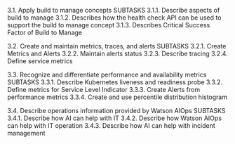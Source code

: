 3.1.  Apply build to manage concepts 
SUBTASKS 
3.1.1.  Describe aspects of build to manage 
3.1.2.  Describes how the health check API can be used to support the build to manage concept 
3.1.3.  Describes Critical Success Factor of Build to Manage 
 
3.2.  Create and maintain metrics, traces, and alerts 
SUBTASKS 
3.2.1.  Create Metrics and Alerts 
3.2.2.  Maintain alerts status 
3.2.3.  Describe tracing 
3.2.4.  Define service metrics 
 
3.3.  Recognize and differentiate performance and availability metrics 
SUBTASKS 
3.3.1.  Describe Kubernetes liveness and readiness probe 
3.3.2.  Define metrics for Service Level Indicator 
3.3.3.  Create Alerts from performance metrics 
3.3.4.  Create and use percentile distribution histogram 
 
3.4.  Describe operations information provided by Watson AIOps 
SUBTASKS 
3.4.1.  Describe how AI can help with IT 
3.4.2.  Describe how Watson AIOps can help with IT operation 
3.4.3.  Describe how AI can help with incident management